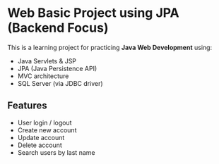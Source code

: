 # Web Basic Project using JPA (Backend Focus)

This is a learning project for practicing **Java Web Development** using:
- Java Servlets & JSP
- JPA (Java Persistence API)
- MVC architecture
- SQL Server (via JDBC driver)

## Features
- User login / logout
- Create new account
- Update account
- Delete account
- Search users by last name

